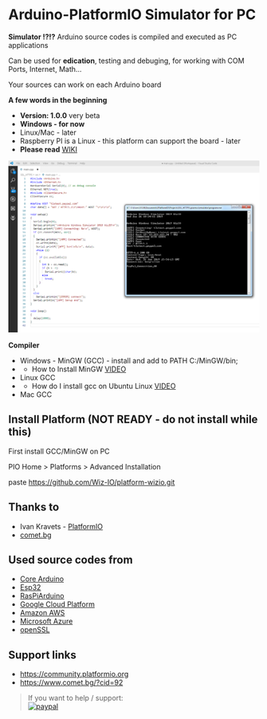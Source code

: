 # Arduino-PlatformIO Simulator for PC

**Simulator !?!?** Arduino source codes is compiled and executed as PC applications

Can be used for **edication**, testing and debuging, for working with COM Ports, Internet, Math...

Your sources can work on each Arduino board

**A few words in the beginning**
* **Version: 1.0.0** very beta
* **Windows - for now**
* Linux/Mac - later
* Raspberry PI is a Linux - this platform can support the board - later
* **Please read** [WIKI](https://github.com/Wiz-IO/platform-wizio/wiki)

![Project](https://raw.githubusercontent.com/Wiz-IO/LIB/master/images//arduino-simulator.png) 

**Compiler**
* Windows - MinGW (GCC) - install and add to PATH C:/MinGW/bin;
* * How to Install MinGW [VIDEO](https://www.youtube.com/watch?v=sXW2VLrQ3Bs)
* Linux GCC
* * How do I install gcc on Ubuntu Linux [VIDEO](https://www.youtube.com/watch?v=cotkJrewAz0)
* Mac GCC


## Install Platform (NOT READY - do not install while this)

First install GCC/MinGW on PC

PIO Home > Platforms > Advanced Installation 

paste https://github.com/Wiz-IO/platform-wizio.git


## Thanks to

* Ivan Kravets - [PlatformIO](https://platformio.org/)
* [comet.bg](https://www.comet.bg/?cid=92)

## Used source codes from

* [Core Arduino](https://github.com/arduino/Arduino)
* [Esp32](https://github.com/espressif/arduino-esp32)
* [RasPiArduino](https://github.com/me-no-dev/RasPiArduino)
* [Google Cloud Platform](https://github.com/GoogleCloudPlatform/google-cloud-iot-arduino)
* [Amazon AWS](https://github.com/aws)
* [Microsoft Azure](https://github.com/Azure)
* [openSSL](https://github.com/openssl/openssl)

## Support links

* https://community.platformio.org
* https://www.comet.bg/?cid=92



>If you want to help / support:   
[![paypal](https://www.paypalobjects.com/en_US/i/btn/btn_donate_SM.gif)](https://www.paypal.com/cgi-bin/webscr?cmd=_s-xclick&hosted_button_id=ESUP9LCZMZTD6)
